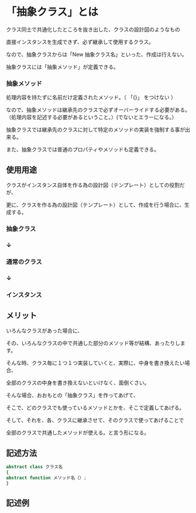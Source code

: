# 「抽象クラス」とは

クラス同士で共通化したところを抜き出した、クラスの設計図のようなもの

直接インスタンスを生成できず、必ず継承して使用するクラス。

なので、抽象クラスからは「New 抽象クラス名」といった、作成は行えない。

抽象クラスには「抽象メソッド」が定義できる。

### 抽象メソッド

処理内容を持たずに名前だけ定義されたメソッド。（ 「{}」 をつけない ）

なので、抽象メソッドは継承先のクラスで必ずオーバーライドする必要がある。（処理内容を記述する必要があるということ。）(でないとエラーになる。）

抽象クラスでは継承先のクラスに対して特定のメソッドの実装を強制する事が出来る。

また、抽象クラスでは普通のプロパティやメソッドも定義できる。

## 使用用途

クラスがインスタンス自体を作る為の設計図（テンプレート）としての役割だが、

更に、クラスを作る為の設計図（テンプレート）として、作成を行う場合に、生成する。


### 抽象クラス

### ↓

### 通常のクラス

### ↓

### インスタンス

## メリット

いろんなクラスがあった場合に、

その、いろんなクラスの中で共通した部分のメソッド等が結構、あったりします。

そんな時、クラス毎に１つ１つ実装していくと、実際に、中身を書き換えたい場合、

全部のクラスの中身を書き換えないといけなく、面倒くさい。

そんな場合、おおもとの「抽象クラス」を作ってあげて、　

そこで、どのクラスでも使っているメソッドとかを、そこで定義してあげる。

そして、それを、各、クラスに継承させて、そのクラスで使ってあげることで

全部のクラスで共通したメソッドが使える。と言う形になる。




## 記述方法
```php
abstract class クラス名
{
abstract function メソッド名（）;
}
```

## 記述例
```php

```
